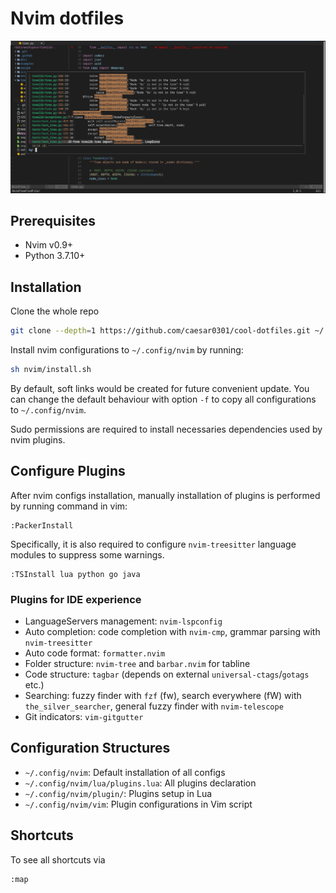 # Nvim dotfiles

![idelike](https://github.com/caesar0301/cool-dotfiles/blob/721440cf68751aabaa72da106a8f6770d8281964/assets/screenshot.png)

## Prerequisites

* Nvim v0.9+
* Python 3.7.10+

## Installation

Clone the whole repo

```bash
git clone --depth=1 https://github.com/caesar0301/cool-dotfiles.git ~/.dotfiles
```

Install nvim configurations to `~/.config/nvim` by running:

```bash
sh nvim/install.sh
```

By default, soft links would be created for future convenient update. You can change the default behaviour with option `-f` to copy all configurations to `~/.config/nvim`.

Sudo permissions are required to install necessaries dependencies used by nvim plugins.

## Configure Plugins

After nvim configs installation, manually installation of plugins is performed by running command in vim:

```vim
:PackerInstall
```

Specifically, it is also required to configure `nvim-treesitter` language modules to suppress some warnings.

```vim
:TSInstall lua python go java
```

### Plugins for IDE experience

* LanguageServers management: `nvim-lspconfig`
* Auto completion: code completion with `nvim-cmp`, grammar parsing with `nvim-treesitter`
* Auto code format: `formatter.nvim`
* Folder structure: `nvim-tree` and `barbar.nvim` for tabline
* Code structure: `tagbar` (depends on external `universal-ctags`/`gotags` etc.)
* Searching: fuzzy finder with `fzf` (<leader>fw), search everywhere (<leader>fW) with `the_silver_searcher`, general fuzzy finder with `nvim-telescope`
* Git indicators: `vim-gitgutter`

## Configuration Structures

* `~/.config/nvim`: Default installation of all configs
* `~/.config/nvim/lua/plugins.lua`: All plugins declaration
* `~/.config/nvim/plugin/`: Plugins setup in Lua
* `~/.config/nvim/vim`: Plugin configurations in Vim script

## Shortcuts

To see all shortcuts via
```vim
:map
```
